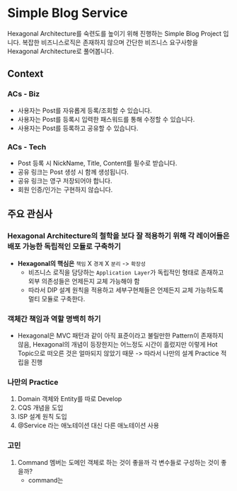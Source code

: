 # Simple Blog Service
Hexagonal Architecture를 숙련도를 높이기 위해 진행하는 Simple Blog Project 입니다. 복잡한 비즈니스로직은 존재하지 않으며 간단한 비즈니스 요구사항을 Hexagonal Architecture로 풀어봅니다.

## Context

###  ACs - Biz

- 사용자는 Post를 자유롭게 등록/조회할 수 있습니다.
- 사용자는 Post를 등록시 입력한 패스워드를 통해 수정할 수 있습니다.
- 사용자는 Post를 등록하고 공유할 수 있습니다.

### ACs - Tech
- Post 등록 시 NickName, Title, Content를 필수로 받습니다.
- 공유 링크는 Post 생성 시 함께 생성됩니다.
- 공유 링크는 영구 저장되어야 합니다.
- 회원 인증/인가는 구현하지 않습니다.


## 주요 관심사

###  Hexagonal Architecture의 철학을 보다 잘 적용하기 위해 각 레이어들은 배포 가능한 독립적인 모듈로 구축하기

- **Hexagonal의 핵심은** `책임` X `경계` X `분리` -> `확장성` 
  - 비즈니스 로직을 담당하는 `Application Layer`가 독립적인 형태로 존재하고 외부 의존성들은 언제든지 교체 가능해야 함
  - 따라서 DIP 설계 원칙을 적용하고 세부구현체들은 언제든지 교체 가능하도록 멀티 모듈로 구축한다.


### 객체간 책임과 역할 명백히 하기

- Hexagonal은 MVC 패턴과 같이 아직 표준이라고 불릴만한 Pattern이 존재하지 않음,  Hexagonal의 개념이 등장한지는 어느정도 시간이 흘렀지만 이렇게 Hot Topic으로 떠오른 것은 얼마되지 않았기 때문 -> 따라서 나만의 설계 Practice 적립을 진행



### 나만의 Practice
1. Domain 객체와 Entity를 따로 Develop
2. CQS 개념을 도입
3. ISP 설계 원칙 도입
4. @Service 라는 애노테이션 대신 다른 애노테이션 사용



### 고민
1. Command 멤버는 도메인 객체로 하는 것이 좋을까 각 변수들로 구성하는 것이 좋을까?
   - command는  
